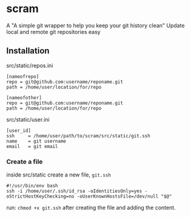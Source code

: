 # scram
A "A simple git wrapper to help you keep your git history clean" 
Update local and remote git repositories easy

## Installation

src/static/repos.ini
```
[nameofrepo]
repo = git@github.com:username/reponame.git
path = /home/user/location/for/repo

[nameofother]
repo = git@github.com:username/reponame.git
path = /home/user/location/for/repo
```

src/static/user.ini
```
[user_id]
ssh     = /home/user/path/to/scram/src/static/git.ssh
name    = git username
email   = git email
```

### Create a file
inside src/static create a new file, `git.ssh`
```
#!/usr/bin/env bash
ssh -i /home/user/.ssh/id_rsa -oIdentitiesOnly=yes -oStrictHostKeyChecking=no -oUserKnownHostsFile=/dev/null "$@"
```
run: `chmod +x git.ssh` after creating the file and adding the content.
